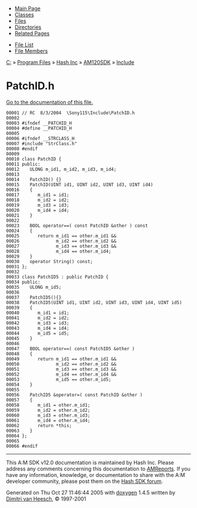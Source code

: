 <div class="tabs">

- [Main Page](index.md)
- [Classes](annotated.md)
- <span id="current">[Files](files.md)</span>
- [Directories](dirs.md)
- [Related Pages](pages.md)

</div>

<div class="tabs">

- [File List](files.md)
- [File Members](globals.md)

</div>

<div class="nav">

<a href="dir_C_3A_2F.md" class="el">C:</a> » <a href="dir_C_3A_2FProgram_20Files_2F.md" class="el">Program Files</a> » <a href="dir_C_3A_2FProgram_20Files_2FHash_20Inc_2F.md" class="el">Hash Inc</a> » <a href="dir_C_3A_2FProgram_20Files_2FHash_20Inc_2FAM120SDK_2F.md" class="el">AM120SDK</a> » <a href="dir_C_3A_2FProgram_20Files_2FHash_20Inc_2FAM120SDK_2FInclude_2F.md" class="el">Include</a>

</div>

# PatchID.h

[Go to the documentation of this file.](PatchID_8h.md)

<div class="fragment">

``` fragment
00001 // RC  8/3/2004  \Sony115\Include\PatchID.h
00002 
00003 #ifndef __PATCHID_H
00004 #define __PATCHID_H
00005 
00006 #ifndef __STRCLASS_H
00007 #include "StrClass.h"
00008 #endif
00009 
00010 class PatchID {
00011 public:
00012    ULONG m_id1, m_id2, m_id3, m_id4;
00013 
00014    PatchID() {}
00015    PatchID(UINT id1, UINT id2, UINT id3, UINT id4)
00016    {
00017       m_id1 = id1;
00018       m_id2 = id2;
00019       m_id3 = id3;
00020       m_id4 = id4;
00021    }
00022 
00023    BOOL operator==( const PatchID &other ) const
00024    {
00025       return m_id1 == other.m_id1 &&
00026              m_id2 == other.m_id2 &&
00027              m_id3 == other.m_id3 &&
00028              m_id4 == other.m_id4;
00029    }
00030    operator String() const;
00031 };
00032 
00033 class PatchID5 : public PatchID {
00034 public:
00035    ULONG m_id5;
00036 
00037    PatchID5(){}
00038    PatchID5(UINT id1, UINT id2, UINT id3, UINT id4, UINT id5)
00039    {
00040       m_id1 = id1;
00041       m_id2 = id2;
00042       m_id3 = id3;
00043       m_id4 = id4;
00044       m_id5 = id5;
00045    }
00046 
00047    BOOL operator==( const PatchID5 &other )
00048    {
00049       return m_id1 == other.m_id1 &&
00050              m_id2 == other.m_id2 &&
00051              m_id3 == other.m_id3 &&
00052              m_id4 == other.m_id4 &&
00053              m_id5 == other.m_id5;
00054    }
00055 
00056    PatchID5 &operator=( const PatchID &other )
00057    {
00058       m_id1 = other.m_id1;
00059       m_id2 = other.m_id2;
00060       m_id3 = other.m_id3;
00061       m_id4 = other.m_id4;
00062       return *this;
00063    }
00064 };
00065 
00066 #endif
```

</div>

------------------------------------------------------------------------

<span class="small">This A:M SDK v12.0 documentation is maintained by Hash Inc. Please address any comments concerning this documentation to [AMReports](http://www.hash.com/reports). If you have any information, knowledge, or documentation to share with the A:M developer community, please post them on the [Hash SDK forum](http://www.hash.com/forums/index.php?showforum=11).</span>

Generated on Thu Oct 27 11:46:44 2005 with [<span class="image placeholder" original-image-src="doxygen.png" original-image-title="" height="45" width="100" align="middle" border="0">doxygen</span>](http://www.doxygen.org/index.html) 1.4.5 written by [Dimitri van Heesch](mailto:dimitri@stack.nl), © 1997-2001
